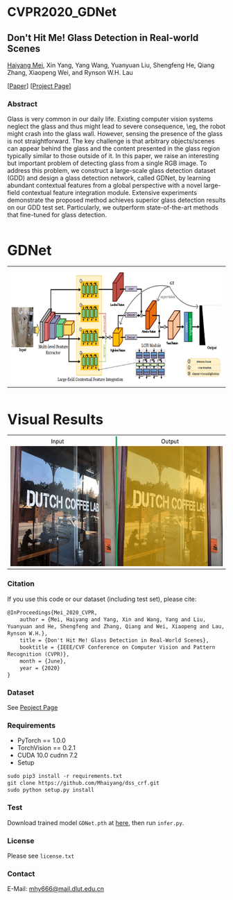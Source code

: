 # CVPR2020_GDNet

## Don't Hit Me! Glass Detection in Real-world Scenes
[Haiyang Mei](https://mhaiyang.github.io/), Xin Yang, Yang Wang, Yuanyuan Liu, Shengfeng He, Qiang Zhang, Xiaopeng Wei, and Rynson W.H. Lau

[[Paper](http://openaccess.thecvf.com/content_CVPR_2020/papers/Mei_Dont_Hit_Me_Glass_Detection_in_Real-World_Scenes_CVPR_2020_paper.pdf)] [[Project Page](https://mhaiyang.github.io/CVPR2020_GDNet/index.html)]

### Abstract
Glass is very common in our daily life. Existing computer vision systems neglect the glass and thus might lead to severe consequence, \eg, the robot might crash into the glass wall. However, sensing the presence of the glass is not straightforward. The key challenge is that arbitrary objects/scenes can appear behind the glass and the content presented in the glass region typically similar to those outside of it. In this paper, we raise an interesting but important problem of detecting glass from a single RGB image. To address this problem, we construct a large-scale glass detection dataset (GDD) and design a glass detection network, called GDNet, by learning abundant contextual features from a global perspective with a novel large-field contextual feature integration module. Extensive experiments demonstrate the proposed method achieves superior glass detection results on our GDD test set. Particularly, we outperform state-of-the-art methods that fine-tuned for glass detection.

<br>
<h3><p><font size="6"><b>GDNet</b></font></p></h3>
<table align="center">
<tr>
	<td align="center"><img border=0 height=270 width=960 src="pipeline.png"></td>
</tr>
</table>

<br>
<h3><p><font size="6"><b>Visual Results</b></font></p></h3>
<table align="center">
<tr>
	<td align="center"><img border=0 height=300 width=900 src="CVPR2020_Glass_1.gif"></td>
</tr>
</table>


### Citation
If you use this code or our dataset (including test set), please cite:

```
@InProceedings{Mei_2020_CVPR,
    author = {Mei, Haiyang and Yang, Xin and Wang, Yang and Liu, Yuanyuan and He, Shengfeng and Zhang, Qiang and Wei, Xiaopeng and Lau, Rynson W.H.},
    title = {Don't Hit Me! Glass Detection in Real-World Scenes},
    booktitle = {IEEE/CVF Conference on Computer Vision and Pattern Recognition (CVPR)},
    month = {June},
    year = {2020}
}
```

### Dataset
See [Peoject Page](https://mhaiyang.github.io/CVPR2020_GDNet/index.html)

### Requirements
* PyTorch == 1.0.0
* TorchVision == 0.2.1
* CUDA 10.0  cudnn 7.2
* Setup
```
sudo pip3 install -r requirements.txt
git clone https://github.com/Mhaiyang/dss_crf.git
sudo python setup.py install
```

### Test
Download trained model `GDNet.pth` at [here](https://mhaiyang.github.io/CVPR2020_GDNet/index.html), then run `infer.py`.

<!-- ### Experimental Results -->

<!-- ##### Quantitative Results -->
<!-- <img src="https://github.com/Mhaiyang/CVPR2020_GDNet/blob/master/assets/table1.png" width="60%" height="60%"> -->


<!-- ##### Component analysis -->
<!-- <img src="https://github.com/Mhaiyang/CVPR2020_GDNet/blob/master/assets/table2.png" width="60%" height="60%"> -->


<!-- ##### Qualitative Results -->
<!-- <img src="https://github.com/Mhaiyang/CVPR2020_GDNet/blob/master/assets/results.png" width="100%" height="100%"> -->

### License
Please see `license.txt`

### Contact
E-Mail: mhy666@mail.dlut.edu.cn
